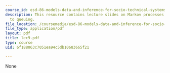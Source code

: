 ```yaml
---
course_id: esd-86-models-data-and-inference-for-socio-technical-systems-spring-2007
description: This resource contains lecture slides on Markov processes and their application
  to queuing.
file_location: /coursemedia/esd-86-models-data-and-inference-for-socio-technical-systems-spring-2007/6f188063c7051ea94c5db10683665f21_lec9.pdf
file_type: application/pdf
layout: pdf
title: lec9.pdf
type: course
uid: 6f188063c7051ea94c5db10683665f21

---
```

None